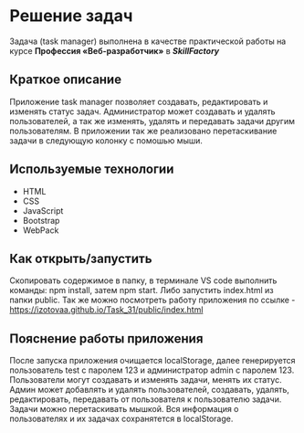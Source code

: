 # Решение задач

Задача (task manager) выполнена в качестве практической работы на курсе **Профессия «Веб-разработчик»** в _**SkillFactory**_

## Краткое описание

Приложение task manager позволяет создавать, редактировать и изменять статус задач.
Администратор может создавать и удалять пользователей, а так же изменять, удалять и передавать задачи другим пользователям.
В приложении так же реализовано перетаскивание задачи в следующую колонку с помошью мыши.

## Используемые технологии

- HTML
- CSS
- JavaScript
- Bootstrap
- WebPack

## Как открыть/запустить

Скопировать содержимое в папку, в терминале VS code выполнить команды: npm install, затем npm start.
Либо запустить index.html из папки public.
Так же можно посмотреть работу приложения по ссылке - https://izotovaa.github.io/Task_31/public/index.html

## Пояснение работы приложения

После запуска приложения очищается localStorage, далее генерируется пользователь test с паролем 123 и администратор admin с паролем 123.
Пользователи могут создавать и изменять задачи, менять их статус.
Админ может добавлять и удалять пользователей, создавать, удалять, редактировать, передавать от пользователя к пользователю
задачи. Задачи можно перетаскивать мышкой.
Вся информация о пользователях и их задачах сохранятется в localStorage.
